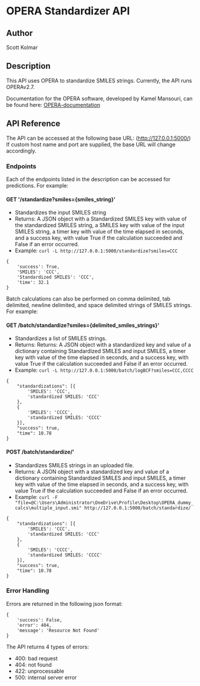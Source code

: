 # OPERA Standardizer API
## Author
Scott Kolmar

## Description
This API uses OPERA to standardize SMILES strings. Currently, the API runs OPERAv2.7.

Documentation for the OPERA software, developed by Kamel Mansouri, can be found here:
[OPERA-documentation](https://github.com/kmansouri/OPERA)

## API Reference

The API can be accessed at the following base URL: (http://127.0.0.1:5000/)
If custom host name and port are supplied, the base URL will change accordingly.


### Endpoints

Each of the endpoints listed in the description can be accessed for predictions. For example:

#### GET '/standardize?smiles={smiles_string}'
- Standardizes the input SMILES string
- Returns: A JSON object with a Standardized SMILES key with value of the standardized SMILES string, a SMILES key with value of the input SMILES string, a timer key with value of the time elapsed in seconds, and a success key, with value True if the calculation succeeded and False if an error occurred.
- Example: ```curl -L http://127.0.0.1:5000/standardize?smiles=CCC```

```
{
    'success': True,
    'SMILES': 'CCC',
    'Standardized SMILES': 'CCC',
    'time': 32.1
}
```
Batch calculations can also be performed on comma delimited, tab delimited, newline delimited, and space delimited strings of SMILES strings. For example:

#### GET /batch/standardize?smiles={delimited_smiles_strings}'
- Standardizes a list of SMILES strings.
- Returns: Returns: A JSON object with a standardized key and value of a dictionary containing Standardized SMILES and input SMILES, a timer key with value of the time elapsed in seconds, and a success key, with value True if the calculation succeeded and False if an error occurred.
- Example: ```curl -L http://127.0.0.1:5000/batch/logBCF?smiles=CCC,CCCC```

```
{
    "standardizations": [{
        'SMILES': 'CCC',
        'standardized SMILES: 'CCC'
    },
    {
        'SMILES': 'CCCC',
        'standardized SMILES: 'CCCC'
    }],
    "success": true,
    "time": 10.78
}
```

#### POST /batch/standardize/'
- Standardizes SMILES strings in an uploaded file.
- Returns: A JSON object with a standardized key and value of a dictionary containing Standardized SMILES and input SMILES, a timer key with value of the time elapsed in seconds, and a success key, with value True if the calculation succeeded and False if an error occurred.
- Example: ```curl -F "file=@C:\Users\Administrator\OneDrive\Profile\Desktop\OPERA_dummy_calcs\multiple_input.smi" http://127.0.0.1:5000/batch/standardize/```

```
{
    "standardizations": [{
        'SMILES': 'CCC',
        'standardized SMILES: 'CCC'
    },
    {
        'SMILES': 'CCCC',
        'standardized SMILES: 'CCCC'
    }],
    "success": true,
    "time": 10.78
}
```

### Error Handling
Errors are returned in the following json format:
```
{
    'success': False,
    'error': 404,
    'message': 'Resource Not Found'
}
```
The API returns 4 types of errors:
- 400: bad request
- 404: not found
- 422: unprocessable
- 500: internal server error


